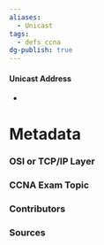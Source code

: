 ```yaml
---
aliases:
  - Unicast
tags:
  - defs_ccna
dg-publish: true
---
```

#### Unicast Address
- 





# Metadata
### OSI or TCP/IP Layer

### CCNA Exam Topic

### Contributors

### Sources

